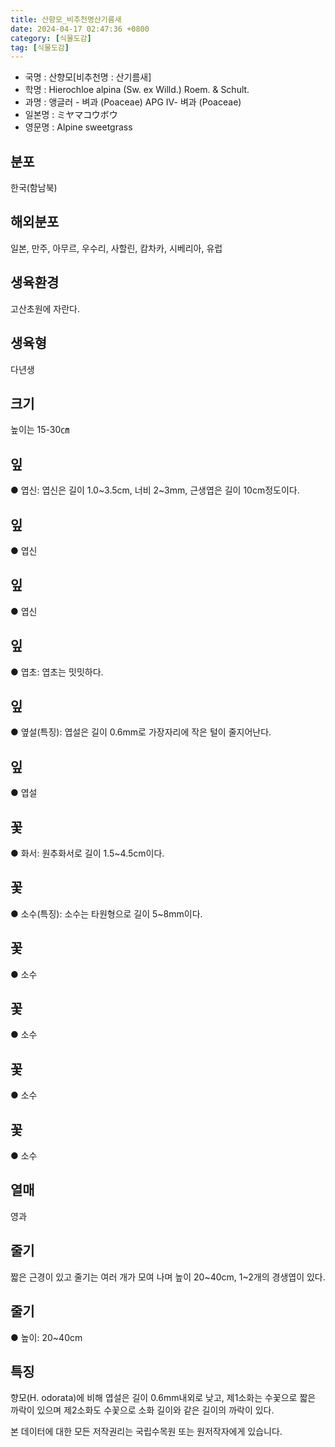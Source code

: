 ```yaml
---
title: 산향모_비추천명산기름새
date: 2024-04-17 02:47:36 +0800
category: [식물도감]
tag: [식물도감]
---
```




- 국명 : 산향모[비추천명 : 산기름새]
- 학명 : Hierochloe alpina (Sw. ex Willd.) Roem. & Schult.
- 과명 : 앵글러 - 벼과 (Poaceae) APG Ⅳ- 벼과 (Poaceae)
- 일본명 : ミヤマコウボウ
- 영문명 : Alpine sweetgrass


## 분포
한국(함남북)
## 해외분포
일본, 만주, 아무르, 우수리, 사할린, 캄차카, 시베리아, 유럽
## 생육환경
고산초원에 자란다.
## 생육형
다년생
## 크기
높이는 15-30㎝
## 잎
● 엽신: 엽신은 길이 1.0~3.5cm, 너비 2~3mm, 근생엽은 길이 10cm정도이다.
## 잎
● 엽신
## 잎
● 엽신
## 잎
● 엽초: 엽초는 밋밋하다.
## 잎
● 옆설(특징): 엽설은 길이 0.6mm로 가장자리에 작은 털이 줄지어난다.
## 잎
● 엽설
## 꽃
● 화서: 원추화서로 길이 1.5~4.5cm이다.
## 꽃
● 소수(특징): 소수는 타원형으로 길이 5~8mm이다.
## 꽃
● 소수
## 꽃
● 소수
## 꽃
● 소수
## 꽃
● 소수
## 열매
영과
## 줄기
짧은 근경이 있고 줄기는 여러 개가 모여 나며 높이 20~40cm, 1~2개의 경생엽이 있다.
## 줄기
● 높이: 20~40cm
## 특징
향모(H. odorata)에 비해 엽설은 길이 0.6mm내외로 낮고, 제1소화는 수꽃으로 짧은 까락이 있으며 제2소화도 수꽃으로 소화 길이와 같은 길이의 까락이 있다.






본 데이터에 대한 모든 저작권리는 국립수목원 또는 원저작자에게 있습니다.

